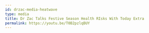 ```yaml
---
id: drzac-media-heatwave
type: media
title: Dr Zac Talks Festive Season Health RIsks With Today Extra
permalink: https://youtu.be/T0B2pzlqBUY
---
```

